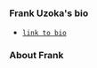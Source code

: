 ### Frank Uzoka's bio

* [`link to bio`](https://unbeatablesites.github.io/Frank-Uzoka-s-Bio/)

### About Frank
